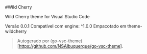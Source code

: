 #Wild Cherry

Wild Cherry theme for Visual Studio Code

Versão 0.0.1
Compatível com engine: ^1.0.0
Empacotado em theme-wildcherry

> Autogerado por (go-vsc-theme)[https://github.com/NSAlbuquerque/go-vsc-theme].